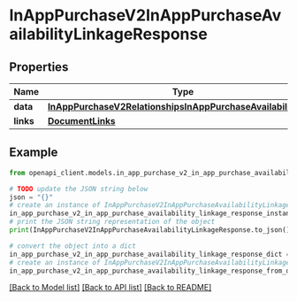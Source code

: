# InAppPurchaseV2InAppPurchaseAvailabilityLinkageResponse


## Properties

Name | Type | Description | Notes
------------ | ------------- | ------------- | -------------
**data** | [**InAppPurchaseV2RelationshipsInAppPurchaseAvailabilityData**](InAppPurchaseV2RelationshipsInAppPurchaseAvailabilityData.md) |  | 
**links** | [**DocumentLinks**](DocumentLinks.md) |  | 

## Example

```python
from openapi_client.models.in_app_purchase_v2_in_app_purchase_availability_linkage_response import InAppPurchaseV2InAppPurchaseAvailabilityLinkageResponse

# TODO update the JSON string below
json = "{}"
# create an instance of InAppPurchaseV2InAppPurchaseAvailabilityLinkageResponse from a JSON string
in_app_purchase_v2_in_app_purchase_availability_linkage_response_instance = InAppPurchaseV2InAppPurchaseAvailabilityLinkageResponse.from_json(json)
# print the JSON string representation of the object
print(InAppPurchaseV2InAppPurchaseAvailabilityLinkageResponse.to_json())

# convert the object into a dict
in_app_purchase_v2_in_app_purchase_availability_linkage_response_dict = in_app_purchase_v2_in_app_purchase_availability_linkage_response_instance.to_dict()
# create an instance of InAppPurchaseV2InAppPurchaseAvailabilityLinkageResponse from a dict
in_app_purchase_v2_in_app_purchase_availability_linkage_response_from_dict = InAppPurchaseV2InAppPurchaseAvailabilityLinkageResponse.from_dict(in_app_purchase_v2_in_app_purchase_availability_linkage_response_dict)
```
[[Back to Model list]](../README.md#documentation-for-models) [[Back to API list]](../README.md#documentation-for-api-endpoints) [[Back to README]](../README.md)


